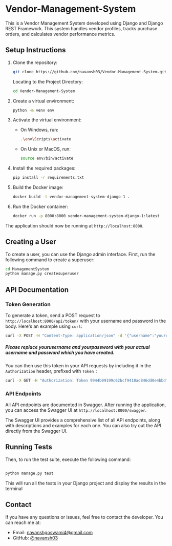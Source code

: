 # Vendor-Management-System

This is a Vendor Management System developed using Django and Django REST Framework. This system handles vendor profiles, tracks purchase orders, and calculates vendor performance metrics.

## Setup Instructions

1. Clone the repository:

   ```bash
   git clone https://github.com/navansh03/Vendor-Management-System.git
   ```
   Locating to the Project Directory:
   ```bash
   cd Vendor-Management-System
   ```

2. Create a virtual environment:

   ```bash
   python -m venv env
   ```

3. Activate the virtual environment:

   - On Windows, run:
     ```bash
     .\env\Scripts\activate
     ```
   - On Unix or MacOS, run:
     ```bash
     source env/bin/activate
     ```

4. Install the required packages:

   ```bash
   pip install -r requirements.txt
   ```

5. Build the Docker image:

   ```bash
   docker build -t vendor-management-system-django-1 .
   ```

6. Run the Docker container:
   ```bash
   docker run -p 8000:8000 vendor-management-system-django-1:latest
   ```

The application should now be running at `http://localhost:8000`.

## Creating a User

To create a user, you can use the Django admin interface. First, run the following command to create a superuser:

```bash
cd ManagementSystem
python manage.py createsuperuser
```

## API Documentation

### Token Generation

To generate a token, send a POST request to `http://localhost:8000/api/token/` with your username and password in the body. Here's an example using `curl`:

```bash
curl -X POST -H "Content-Type: application/json" -d '{"username":"yourusername","password":"yourpassword"}' http://localhost:8000/api/token/
```
##### Please replace yourusername and yourpassword with your actual username and password which you have created.

You can then use this token in your API requests by including it in the `Authorization` header, prefixed with `Token `:

```bash
curl -X GET -H "Authorization: Token 9944b09199c62bcf9418ad846dd0e4bbdfc6ee4b" http://localhost:8000/api/vendors/
```

### API Endpoints
All API endpoints are documented in Swagger. After running the application, you can access the Swagger UI at `http://localhost:8000/swagger`.

The Swagger UI provides a comprehensive list of all API endpoints, along with descriptions and examples for each one. You can also try out the API directly from the Swagger UI.

## Running Tests

Then, to run the test suite, execute the following command:

```bash

python manage.py test
```
This will run all the tests in your Django project and display the results in the terminal

## Contact

If you have any questions or issues, feel free to contact the developer. You can reach me at:

- Email: navanshgoswami4@gmail.com
- GitHub: [@navansh03](https://github.com/navansh03)
